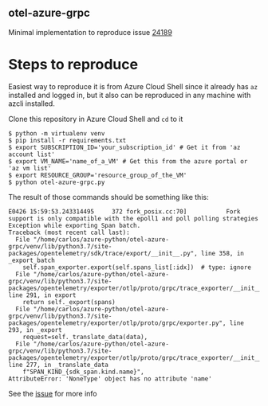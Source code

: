 ## otel-azure-grpc

Minimal implementation to reproduce issue [24189](https://github.com/Azure/azure-sdk-for-python/issues/24189)

# Steps to reproduce

Easiest way to reproduce it is from Azure Cloud Shell since it already has `az` installed and logged in, but it also can be reproduced in any machine with azcli installed. 

Clone this repository in Azure Cloud Shell and `cd` to it

```
$ python -m virtualenv venv
$ pip install -r requirements.txt
$ export SUBSCRIPTION_ID='your_subscription_id' # Get it from 'az account list'
$ export VM_NAME='name_of_a_VM' # Get this from the azure portal or 'az vm list' 
$ export RESOURCE_GROUP='resource_group_of_the_VM' 
$ python otel-azure-grpc.py
```

The result of those commands should be something like this:

```
E0426 15:59:53.243314495     372 fork_posix.cc:70]           Fork support is only compatible with the epoll1 and poll polling strategies
Exception while exporting Span batch.
Traceback (most recent call last):
  File "/home/carlos/azure-python/otel-azure-grpc/venv/lib/python3.7/site-packages/opentelemetry/sdk/trace/export/__init__.py", line 358, in _export_batch
    self.span_exporter.export(self.spans_list[:idx])  # type: ignore
  File "/home/carlos/azure-python/otel-azure-grpc/venv/lib/python3.7/site-packages/opentelemetry/exporter/otlp/proto/grpc/trace_exporter/__init__.py", line 291, in export
    return self._export(spans)
  File "/home/carlos/azure-python/otel-azure-grpc/venv/lib/python3.7/site-packages/opentelemetry/exporter/otlp/proto/grpc/exporter.py", line 293, in _export
    request=self._translate_data(data),
  File "/home/carlos/azure-python/otel-azure-grpc/venv/lib/python3.7/site-packages/opentelemetry/exporter/otlp/proto/grpc/trace_exporter/__init__.py", line 277, in _translate_data
    f"SPAN_KIND_{sdk_span.kind.name}",
AttributeError: 'NoneType' object has no attribute 'name'
```

See the [issue](https://github.com/Azure/azure-sdk-for-python/issues/24189) for more info
